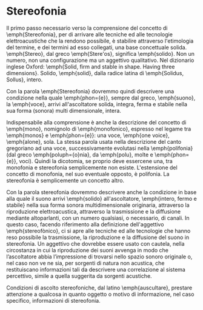 # Stereofonia

Il primo passo necessario verso la comprensione del concetto di \emph{Stereofonia}, per di arrivare alle tecniche ed alle tecnologie elettroacustiche che la rendono possibile, è stabilire attraverso l'etimologia del termine, e dei termini ad esso collegati, una base concettuale solida. \emph{Stereo}, dal greco \emph{Stere\'os}, significa \emph{solido}. Non un numero, non una configurazione ma un aggettivo qualitativo. Nel dizionario inglese Oxford: \emph{Solid, firm and stable in shape. Having three dimensions}. Solido, \emph{solid}, dalla radice latina di \emph{Solidus, Sollus}, intero.

Con la parola \emph{Stereofonia} dovremmo quindi descrivere una condizione nella quale \emph{phon\={e}}, sempre dal greco, \emph{suono}, la \emph{voce}, arrivi all'ascoltatore solida, integra, ferma e stabile nella sua forma \(sonora\) multi dimensionale, intera.

Indispensabile alla comprensione è anche la descrizione del concetto di \emph{mono}, nomignolo di \emph{monofonico}, espresso nel legame tra \emph{monos} e \emph{phon\={e}}: una voce, \emph{one voice}, \emph{alone}, sola. La stessa parola usata nella descrizione del canto gregoriano ad una voce, successivamente evolutasi nella \emph{polifonia} \(dal greco \emph{poluph\={o}nia}, da \emph{polu}, molte e \emph{phon\={e}}, voci\). Quindi la dicotomia, se proprio deve essercene una, tra monofonia e stereofonia semplicemente non esiste. L'estensione del concetto di monofonia, nel suo eventuale opposto, è polifonia. La stereofonia è semplicemente un concetto altro.

Con la parola stereofonia dovremmo descrivere anche la condizione in base alla quale il suono arrivi \emph{solido} all'ascoltatore, \emph{intero, fermo e stabile} nella sua forma sonora multidimensionale originaria, attraverso la riproduzione elettroacustica, attraverso la trasmissione e la diffusione mediante altoparlanti, con un numero qualsiasi, o necessario, di canali. In questo caso, facendo riferimento alla definizione dell'aggettivo \emph{stereofònico}, ci si apre alle tecniche ed alle tecnologie che hanno reso possibile la trasmissione, la riproduzione e la diffusione del suono in stereofonia. Un aggettivo che dovrebbe essere usato con cautela, nella circostanza in cui la riproduzione dei suoni avvenga in modo che l’ascoltatore abbia l’impressione di trovarsi nello spazio sonoro originale o, nel caso non ve ne sia, per sorgenti di natura non acustica, che restituiscano informazioni tali da descrivere una correlazione al sistema percettivo, simile a quella suggerita da sorgenti acustiche.

Condizioni di ascolto stereofoniche, dal latino \emph{auscultare}, prestare attenzione a qualcosa in quanto oggetto o motivo di informazione, nel caso specifico, informazioni di stereofonia.

